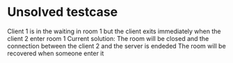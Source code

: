 # Unsolved testcase
Client 1 is in the waiting in room 1 but the client exits immediately when the client 2 enter room 1
Current solution: The room will be closed and the connection between the client 2 and the server is endeded
The room will be recovered when someone enter it
